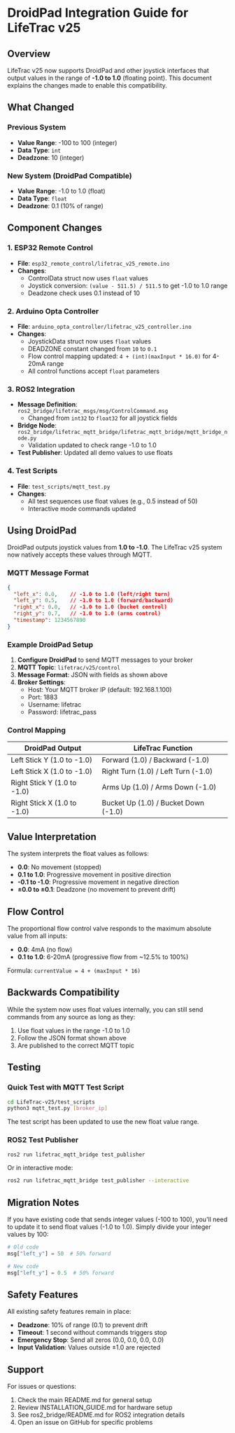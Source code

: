# DroidPad Integration Guide for LifeTrac v25

## Overview

LifeTrac v25 now supports DroidPad and other joystick interfaces that output values in the range of **-1.0 to 1.0** (floating point). This document explains the changes made to enable this compatibility.

## What Changed

### Previous System
- **Value Range**: -100 to 100 (integer)
- **Data Type**: `int`
- **Deadzone**: 10 (integer)

### New System (DroidPad Compatible)
- **Value Range**: -1.0 to 1.0 (float)
- **Data Type**: `float`
- **Deadzone**: 0.1 (10% of range)

## Component Changes

### 1. ESP32 Remote Control
- **File**: `esp32_remote_control/lifetrac_v25_remote.ino`
- **Changes**:
  - ControlData struct now uses `float` values
  - Joystick conversion: `(value - 511.5) / 511.5` to get -1.0 to 1.0 range
  - Deadzone check uses 0.1 instead of 10

### 2. Arduino Opta Controller
- **File**: `arduino_opta_controller/lifetrac_v25_controller.ino`
- **Changes**:
  - JoystickData struct now uses `float` values
  - DEADZONE constant changed from `10` to `0.1`
  - Flow control mapping updated: `4 + (int)(maxInput * 16.0)` for 4-20mA range
  - All control functions accept `float` parameters

### 3. ROS2 Integration
- **Message Definition**: `ros2_bridge/lifetrac_msgs/msg/ControlCommand.msg`
  - Changed from `int32` to `float32` for all joystick fields
- **Bridge Node**: `ros2_bridge/lifetrac_mqtt_bridge/lifetrac_mqtt_bridge/mqtt_bridge_node.py`
  - Validation updated to check range -1.0 to 1.0
- **Test Publisher**: Updated all demo values to use floats

### 4. Test Scripts
- **File**: `test_scripts/mqtt_test.py`
- **Changes**:
  - All test sequences use float values (e.g., 0.5 instead of 50)
  - Interactive mode commands updated

## Using DroidPad

DroidPad outputs joystick values from **1.0 to -1.0**. The LifeTrac v25 system now natively accepts these values through MQTT.

### MQTT Message Format

```json
{
  "left_x": 0.0,    // -1.0 to 1.0 (left/right turn)
  "left_y": 0.5,    // -1.0 to 1.0 (forward/backward)
  "right_x": 0.0,   // -1.0 to 1.0 (bucket control)
  "right_y": 0.7,   // -1.0 to 1.0 (arms control)
  "timestamp": 1234567890
}
```

### Example DroidPad Setup

1. **Configure DroidPad** to send MQTT messages to your broker
2. **MQTT Topic**: `lifetrac/v25/control`
3. **Message Format**: JSON with fields as shown above
4. **Broker Settings**:
   - Host: Your MQTT broker IP (default: 192.168.1.100)
   - Port: 1883
   - Username: lifetrac
   - Password: lifetrac_pass

### Control Mapping

| DroidPad Output | LifeTrac Function |
|----------------|-------------------|
| Left Stick Y (1.0 to -1.0) | Forward (1.0) / Backward (-1.0) |
| Left Stick X (1.0 to -1.0) | Right Turn (1.0) / Left Turn (-1.0) |
| Right Stick Y (1.0 to -1.0) | Arms Up (1.0) / Arms Down (-1.0) |
| Right Stick X (1.0 to -1.0) | Bucket Up (1.0) / Bucket Down (-1.0) |

## Value Interpretation

The system interprets the float values as follows:

- **0.0**: No movement (stopped)
- **0.1 to 1.0**: Progressive movement in positive direction
- **-0.1 to -1.0**: Progressive movement in negative direction
- **±0.0 to ±0.1**: Deadzone (no movement to prevent drift)

## Flow Control

The proportional flow control valve responds to the maximum absolute value from all inputs:

- **0.0**: 4mA (no flow)
- **0.1 to 1.0**: 6-20mA (progressive flow from ~12.5% to 100%)

Formula: `currentValue = 4 + (maxInput * 16)`

## Backwards Compatibility

While the system now uses float values internally, you can still send commands from any source as long as they:
1. Use float values in the range -1.0 to 1.0
2. Follow the JSON format shown above
3. Are published to the correct MQTT topic

## Testing

### Quick Test with MQTT Test Script

```bash
cd LifeTrac-v25/test_scripts
python3 mqtt_test.py [broker_ip]
```

The test script has been updated to use the new float value range.

### ROS2 Test Publisher

```bash
ros2 run lifetrac_mqtt_bridge test_publisher
```

Or in interactive mode:
```bash
ros2 run lifetrac_mqtt_bridge test_publisher --interactive
```

## Migration Notes

If you have existing code that sends integer values (-100 to 100), you'll need to update it to send float values (-1.0 to 1.0). Simply divide your integer values by 100:

```python
# Old code
msg["left_y"] = 50  # 50% forward

# New code
msg["left_y"] = 0.5  # 50% forward
```

## Safety Features

All existing safety features remain in place:
- **Deadzone**: 10% of range (0.1) to prevent drift
- **Timeout**: 1 second without commands triggers stop
- **Emergency Stop**: Send all zeros (0.0, 0.0, 0.0, 0.0)
- **Input Validation**: Values outside ±1.0 are rejected

## Support

For issues or questions:
1. Check the main README.md for general setup
2. Review INSTALLATION_GUIDE.md for hardware setup
3. See ros2_bridge/README.md for ROS2 integration details
4. Open an issue on GitHub for specific problems

